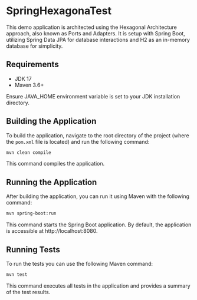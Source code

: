 # SpringHexagonaTest

This demo application is architected using the Hexagonal Architecture approach, also known as Ports and Adapters. It is setup with Spring Boot, utilizing Spring Data JPA for database interactions and H2 as an in-memory database for simplicity.

## Requirements

- JDK 17
- Maven 3.6+ 

Ensure JAVA_HOME environment variable is set to your JDK installation directory.

## Building the Application

To build the application, navigate to the root directory of the project (where the `pom.xml` file is located) and run the following command:

```bash
mvn clean compile
```

This command compiles the application.

## Running the Application

After building the application, you can run it using Maven with the following command:

```bash
mvn spring-boot:run
```

This command starts the Spring Boot application. By default, the application is accessible at http://localhost:8080.

## Running Tests

To run the tests you can use the following Maven command:

```bash
mvn test
```

This command executes all tests in the application and provides a summary of the test results.
